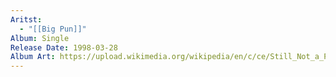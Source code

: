 ```yaml
---
Aritst:
  - "[[Big Pun]]"
Album: Single
Release Date: 1998-03-28
Album Art: https://upload.wikimedia.org/wikipedia/en/c/ce/Still_Not_a_Player.jpg
---
```

